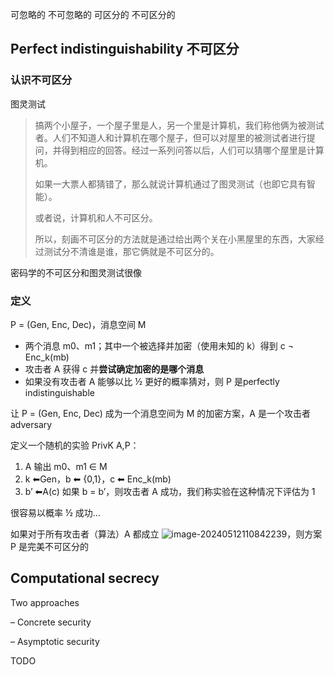 可忽略的 不可忽略的
可区分的 不可区分的

## Perfect indistinguishability 不可区分

### 认识不可区分 

图灵测试

> 搞两个小屋子，一个屋子里是人，另一个里是计算机，我们称他俩为被测试者。人们不知道人和计算机在哪个屋子，但可以对屋里的被测试者进行提问，并得到相应的回答。经过一系列问答以后，人们可以猜哪个屋里是计算机。
>
>    如果一大票人都猜错了，那么就说计算机通过了图灵测试（也即它具有智能）。
>
> 或者说，计算机和人不可区分。
>
>  所以，刻画不可区分的方法就是通过给出两个关在小黑屋里的东西，大家经过测试分不清谁是谁，那它俩就是不可区分的。

密码学的不可区分和图灵测试很像

### 定义

P = (Gen, Enc, Dec)，消息空间 M 

- 两个消息 m0、m1；其中一个被选择并加密（使用未知的 k）得到 c ¬ Enc_k(mb)
- 攻击者 A 获得 c 并**尝试确定加密的是哪个消息**
- 如果没有攻击者 A 能够以比 ½ 更好的概率猜对，则 P 是perfectly indistinguishable  

让 P = (Gen, Enc, Dec) 成为一个消息空间为 M 的加密方案，A 是一个攻击者 adversary

定义一个随机的实验 PrivK A,P：

1. A 输出 m0、m1 ∈ M
2. k ⬅Gen，b ⬅ {0,1}，c ⬅ Enc_k(mb)
3. b’ ⬅A(c) 如果 b = b’，则攻击者 A 成功，我们称实验在这种情况下评估为 1

很容易以概率 ½ 成功… 

如果对于所有攻击者（算法）A 都成立 ![image-20240512110842239](D:\Workplace\github\soni_notes\docs\大学笔记\ust\cryptography\assets\image-20240512110842239.png)，则方案 P 是完美不可区分的



## Computational secrecy

Two approaches

– Concrete security

– Asymptotic security

 TODO
